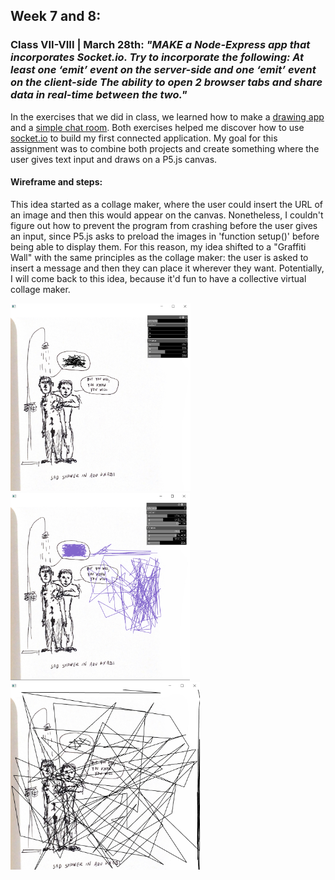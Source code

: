 
## Week 7 and 8:

### Class VII-VIII | March 28th: _"MAKE a Node-Express app that incorporates Socket.io. Try to incorporate the following: At least one ‘emit’ event on the server-side and one ‘emit’ event on the client-side The ability to open 2 browser tabs and share data in real-time between the two."_

In the exercises that we did in class, we learned how to make a [drawing app](https://github.com/MathuraMG/ConnectionsLabSpring22/tree/master/Week_8_Sockets) and a [simple chat room](https://github.com/MathuraMG/ConnectionsLabSpring22/tree/master/Week_9_Sockets). Both exercises helped me discover how to use [socket.io](https://socket.io/docs/v4/) to build my first connected application. My goal for this assignment was to combine both projects and create something where the user gives text input and draws on a P5.js canvas.


#### Wireframe and steps:

This idea started as a collage maker, where the user could insert the URL of an image and then this would appear on the canvas. Nonetheless, I couldn't figure out how to prevent the program from crashing before the user gives an input, since P5.js asks to preload the images in 'function setup()' before being able to display them. For this reason, my idea shifted to a "Graffiti Wall" with the same principles as the collage maker: the user is asked to insert a message and then they can place it wherever they want. Potentially, I will come back to this idea, because it'd fun to have a collective virtual collage maker.

<img src="test1.png" height ="300" /> <img src="test2.png" height ="300" /> <img src="test3.png" height ="300" />
